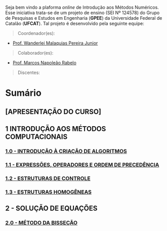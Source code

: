 Seja bem vindo a plaforma _online_ de Introdução aos Métodos Numéricos. Esse iniciativa trata-se de um projeto de ensino (SEI Nº 124578) do Grupo de Pesquisas e Estudos em Engenharia (**GPEE**) da Universidade Federal de Catalão (**UFCAT**). Tal projeto é desenvolvido pela seguinte equipe:

> Coordenador(es):
- [Prof. Wanderlei Malaquias Pereira Junior](http://lattes.cnpq.br/2268506213083114)

> Colaborador(es):
- [Prof. Marcos Napoleão Rabelo](http://lattes.cnpq.br/0067281135180613)

> Discentes:

# Sumário
## [APRESENTAÇÃO DO CURSO]
## 1 INTRODUÇÃO AOS MÉTODOS COMPUTACIONAIS
### [1.0 - INTRODUÇÃO À CRIAÇÃO DE ALGORITMOS](https://metodoscomputacionais.github.io/ElementosFinitos/CAP_10000.html)
### [1.1 - EXPRESSÕES, OPERADORES E ORDEM DE PRECEDÊNCIA](https://metodoscomputacionais.github.io/ElementosFinitos/CAP_10000.html)
### [1.2 - ESTRUTURAS DE CONTROLE](https://metodoscomputacionais.github.io/ElementosFinitos/CAP_10000.html)
### [1.3 - ESTRUTURAS HOMOGÊNEAS](https://metodoscomputacionais.github.io/ElementosFinitos/CAP_10000.html)
## 2 - SOLUÇÃO DE EQUAÇÕES
### [2.0 - MÉTODO DA BISSEÇÃO](https://metodoscomputacionais.github.io/ElementosFinitos/CAP_10000.html)


